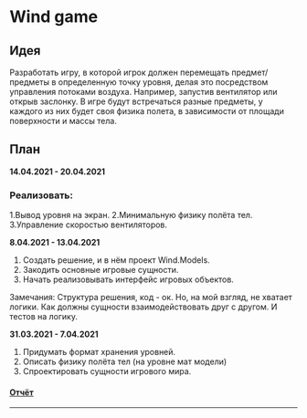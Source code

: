 # Wind game
## Идея

Разработать игру, в которой игрок должен перемещать предмет/предметы в определенную точку уровня, делая это посредством управления потоками воздуха. Например, запустив вентилятор или открыв заслонку. В игре будут встречаться разные предметы, у каждого из них будет своя физика полета, в зависимости от площади поверхности и массы тела.

## План
**14.04.2021 - 20.04.2021**
### Реализовать:
1.Вывод уровня на экран.
2.Минимальную физику полёта тел.
3.Управление скоростью вентиляторов.

**8.04.2021 - 13.04.2021**
1. Создать решение, и в нём проект Wind.Models.
2. Закодить основные игровые сущности.
3. Начать реализовывать интерфейс игровых объектов.

Замечания:
Структура решения, код - ок. Но, на мой взгляд, не хватает логики. Как должны сущности взаимодействовать друг с другом. И тестов на логику.

**31.03.2021 - 7.04.2021**
1. Придумать формат хранения уровней.
2. Описать физику полёта тел (на уровне мат модели)
3. Спроектировать сущности игрового мира.
#### [Отчёт](https://github.com/ArtyomMoiseev/WindUlearnGameProject/blob/main/WeeklyReports/05.04.2021.md)

----

